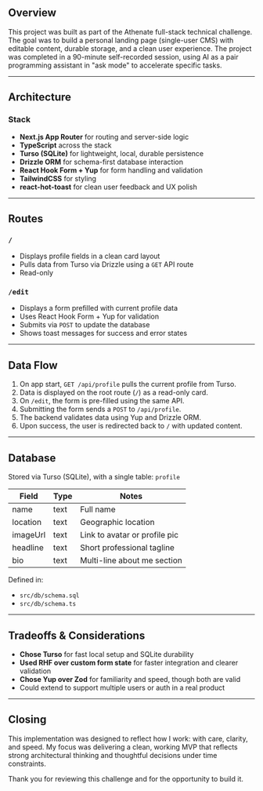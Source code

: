 ## Overview

This project was built as part of the Athenate full-stack technical challenge. The goal was to build a personal landing page (single-user CMS) with editable content, durable storage, and a clean user experience. The project was completed in a 90-minute self-recorded session, using AI as a pair programming assistant in "ask mode" to accelerate specific tasks.

---

## Architecture

### Stack

- **Next.js App Router** for routing and server-side logic
- **TypeScript** across the stack
- **Turso (SQLite)** for lightweight, local, durable persistence
- **Drizzle ORM** for schema-first database interaction
- **React Hook Form + Yup** for form handling and validation
- **TailwindCSS** for styling
- **react-hot-toast** for clean user feedback and UX polish

---

## Routes

### `/`

- Displays profile fields in a clean card layout
- Pulls data from Turso via Drizzle using a `GET` API route
- Read-only

### `/edit`

- Displays a form prefilled with current profile data
- Uses React Hook Form + Yup for validation
- Submits via `POST` to update the database
- Shows toast messages for success and error states

---

## Data Flow

1. On app start, `GET /api/profile` pulls the current profile from Turso.
2. Data is displayed on the root route (`/`) as a read-only card.
3. On `/edit`, the form is pre-filled using the same API.
4. Submitting the form sends a `POST` to `/api/profile`.
5. The backend validates data using Yup and Drizzle ORM.
6. Upon success, the user is redirected back to `/` with updated content.

---

## Database

Stored via Turso (SQLite), with a single table: `profile`

| Field    | Type | Notes                         |
| -------- | ---- | ----------------------------- |
| name     | text | Full name                     |
| location | text | Geographic location           |
| imageUrl | text | Link to avatar or profile pic |
| headline | text | Short professional tagline    |
| bio      | text | Multi-line about me section   |

Defined in:

- `src/db/schema.sql`
- `src/db/schema.ts`

---

## Tradeoffs & Considerations

- **Chose Turso** for fast local setup and SQLite durability
- **Used RHF over custom form state** for faster integration and clearer validation
- **Chose Yup over Zod** for familiarity and speed, though both are valid
- Could extend to support multiple users or auth in a real product

---

## Closing

This implementation was designed to reflect how I work: with care, clarity, and speed. My focus was delivering a clean, working MVP that reflects strong architectural thinking and thoughtful decisions under time constraints.

Thank you for reviewing this challenge and for the opportunity to build it.
